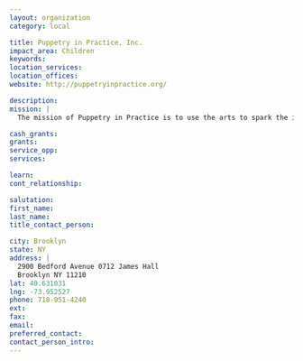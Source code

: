 ```yaml
---
layout: organization
category: local

title: Puppetry in Practice, Inc.
impact_area: Children
keywords: 
location_services: 
location_offices: 
website: http://puppetryinpractice.org/

description: 
mission: |
  The mission of Puppetry in Practice is to use the arts to spark the imagination and foster critical thinking in a multi-cultural learning environment. Multimedia, visual and performing arts are the foundation for a unique approach to teaching core curricula. Using the lens of the arts, PIP emphasizes the talents and diverse learning styles of all students, including Special Education and English Language Learners in multi-lingual programs.

cash_grants: 
grants: 
service_opp: 
services: 

learn: 
cont_relationship: 

salutation: 
first_name: 
last_name: 
title_contact_person: 

city: Brooklyn
state: NY
address: |
  2900 Bedford Avenue 0712 James Hall   
  Brooklyn NY 11210
lat: 40.631031
lng: -73.952527
phone: 718-951-4240
ext: 
fax: 
email: 
preferred_contact: 
contact_person_intro: 
---
```

